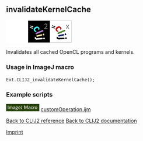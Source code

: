 ## invalidateKernelCache
<img src="images/mini_empty_logo.png"/><img src="images/mini_clij2_logo.png"/><img src="images/mini_clijx_logo.png"/>

Invalidates all cached OpenCL programs and kernels.

### Usage in ImageJ macro
```
Ext.CLIJ2_invalidateKernelCache();
```




### Example scripts
<a href="https://github.com/clij/clij2-docs/blob/master/src/main/macro/customOperation.ijm"><img src="images/language_macro.png" height="20"/></a> [customOperation.ijm](https://github.com/clij/clij2-docs/blob/master/src/main/macro/customOperation.ijm)  


[Back to CLIJ2 reference](https://clij.github.io/clij2-docs/reference)
[Back to CLIJ2 documentation](https://clij.github.io/clij2-docs)

[Imprint](https://clij.github.io/imprint)
